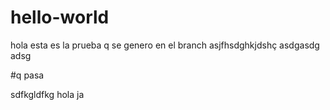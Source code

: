 # hello-world
hola
esta es la prueba q se genero en el branch
asjfhsdghkjdshç
asdgasdg
adsg



#q pasa

sdfkgldfkg
hola ja
